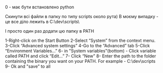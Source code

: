 0 - має бути встановлено python



Скинути всі файли в папку по типу scripts около рута)
В моєму випадку - це все діло лежить в C:\dev\scripts\


І просто один раз додати цю папку в PATH

1-Right-click on the Start Button
2-Select “System” from the context menu.
3-Click “Advanced system settings”
4-Go to the “Advanced” tab
5-Click “Environment Variables…”
6- in "System variables"(bottom) - Click variable called PATH and click “Edit…”
7- Click “New”
8- Enter the path to the folder containing the binary you want on your PATH. For example - C:\dev\scripts\
9- Ok and "save" to all
